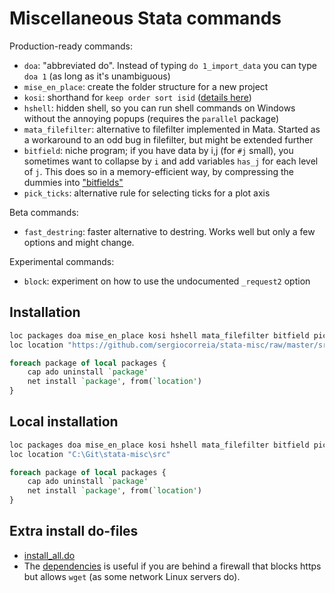 # Miscellaneous Stata commands

Production-ready commands:

- `doa`: "abbreviated do". Instead of typing `do 1_import_data` you can type `doa 1` (as long as it's unambiguous)
- `mise_en_place`: create the folder structure for a new project
- `kosi`: shorthand for `keep order sort isid` ([details here](kosi.md))
- `hshell`: hidden shell, so you can run shell commands on Windows without the annoying popups (requires the `parallel` package)
- `mata_filefilter`: alternative to filefilter implemented in Mata. Started as a workaround to an odd bug in filefilter, but might be extended further
- `bitfield`: niche program; if you have data by i,j (for `#j` small), you sometimes want to collapse by `i` and add variables `has_j` for each level of `j`. This does so in a memory-efficient way, by compressing the dummies into ["bitfields"](https://en.wikipedia.org/wiki/Bit_field)
- `pick_ticks`: alternative rule for selecting ticks for a plot axis

Beta commands:

- `fast_destring`: faster alternative to destring. Works well but only a few options and might change.

Experimental commands:

- `block`: experiment on how to use the undocumented `_request2` option


## Installation

```stata
loc packages doa mise_en_place kosi hshell mata_filefilter bitfield pick_ticks fast_destring
loc location "https://github.com/sergiocorreia/stata-misc/raw/master/src"

foreach package of local packages {
	cap ado uninstall `package'
	net install `package', from(`location')
}
```


## Local installation


```stata
loc packages doa mise_en_place kosi hshell mata_filefilter bitfield pick_ticks fast_destring
loc location "C:\Git\stata-misc\src"

foreach package of local packages {
	cap ado uninstall `package'
	net install `package', from(`location')
}
```

## Extra install do-files

- [install_all.do](install_all.do)
- The [dependencies](https://github.com/sergiocorreia/stata-misc/tree/master/dependencies) is useful if you are behind a firewall that blocks https but allows `wget` (as some network Linux servers do).

